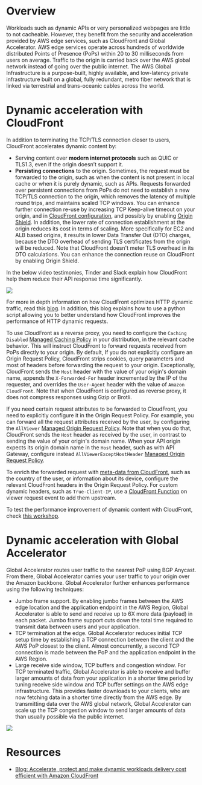 # Overview

Workloads such as dynamic APIs or very personalized webpages are little to not cacheable. However, they benefit from the security and acceleration provided by AWS edge services, such as CloudFront and Global Accelerator. AWS edge services operate across hundreds of worldwide distributed Points of Presence (PoPs) within 20 to 30 milliseconds from users on average. Traffic to the origin is carried back over the AWS global network instead of going over the public internet. The AWS Global Infrastructure is a purpose-built, highly available, and low-latency private infrastructure built on a global, fully redundant, metro fiber network that is linked via terrestrial and trans-oceanic cables across the world.

# Dynamic acceleration with CloudFront

In addition to terminating the TCP/TLS connection closer to users, CloudFront accelerates dynamic content by:

- Serving content over **modern internet protocols** such as QUIC or TLS1.3, even if the origin doesn’t support it.
- **Persisting connections** to the origin. Sometimes, the request must be forwarded to the origin, such as when the content is not present in local cache or when it is purely dynamic, such as APIs. Requests forwarded over persistent connections from PoPs do not need to establish a new TCP/TLS connection to the origin, which removes the latency of multiple round trips, and maintains scaled TCP windows. You can enhance further connection re-use by increasing TCP Keep-alive timeout on your origin, and in [CloudFront configuration](https://docs.aws.amazon.com/AmazonCloudFront/latest/DeveloperGuide/RequestAndResponseBehaviorCustomOrigin.html#request-custom-persistent-connections), and possibly by enabling [Origin Shield](https://docs.aws.amazon.com/AmazonCloudFront/latest/DeveloperGuide/origin-shield.html). In addition, the lower rate of connection establishment at the origin reduces its cost in terms of scaling. More specifically for EC2 and ALB based origins, it results in lower Data Transfer Out (DTO) charges, because the DTO overhead of sending TLS certificates from the origin will be reduced. Note that CloudFront doesn't meter TLS overhead in its DTO calculations. You can enhance the connection reuse on CloudFront by enabling Origin Shield.

In the below video testimonies, Tinder and Slack explain how CloudFront help them reduce their API response time significantly.

[![](https://img.youtube.com/vi/oVaTiRl9-v0/0.jpg)](https://www.youtube.com/watch?v=oVaTiRl9-v0)

For more in depth information on how CloudFront optimizes HTTP dynamic traffic, read this [blog](https://aws.amazon.com/blogs/networking-and-content-delivery/accelerate-protect-and-make-dynamic-workloads-delivery-cost-efficient-with-amazon-cloudfront/). In addition, this blog explains how to use a python script allowing you to better understand how CloudFront improves the performance of HTTP dynamic requests. 

To use CloudFront as a reverse proxy, you need to configure the `Caching Disabled` [Managed Caching Policy](https://docs.aws.amazon.com/AmazonCloudFront/latest/DeveloperGuide/using-managed-cache-policies.html#:~:text=Name%3A%20CachingDisabled) in your distribution, in the relevant cache behavior. This will instruct CloudFront to forward requests received from PoPs directly to your origin. By default, If you do not explicitly configure an Origin Request Policy, CloudFront strips cookies, query parameters and most of headers before forwarding the request to your origin. Exceptionally, CloudFront sends the `Host` header with the value of your origin's domain name, appends the `X-Forwarded-For` header incremented by the IP of the requester, and overrides the `User-Agent` header with the value of `Amazon CloudFront`. Note that when CloudFront is configured as reverse proxy, it does not compress responses using Gzip or Brotli.

If you need certain request attributes to be forwarded to CloudFront, you need to explicitly configure it in the Origin Request Policy. For example, you can forward all the request attributes received by the user, by configuring the `AllViewer` [Managed Origin Request Policy](https://docs.aws.amazon.com/AmazonCloudFront/latest/DeveloperGuide/using-managed-origin-request-policies.html#managed-origin-request-policies-list). Note that when you do that, CloudFront sends the `Host` header as received by the user, in contrast to sending the value of your origin's domain name. When your API origin expects its origin domain name in the `Host` header, such as with API Gateway, configure instead `AllViewerExceptHostHeader` [Managed Origin Request Policy](https://docs.aws.amazon.com/AmazonCloudFront/latest/DeveloperGuide/using-managed-origin-request-policies.html#managed-origin-request-policy-all-viewer-except-host-header).

To enrich the forwarded request with [meta-data from CloudFront](https://docs.aws.amazon.com/AmazonCloudFront/latest/DeveloperGuide/using-cloudfront-headers.html), such as the country of the user, or information about its device, configure the relevant CloudFront headers in the Origin Request Policy. For custom dynamic headers, such as `True-Client-IP`, use a [CloudFront Function](https://docs.aws.amazon.com/AmazonCloudFront/latest/DeveloperGuide/example-function-add-true-client-ip-header.html) on viewer request event to add them upstream.

To test the performance improvement of dynamic content with CloudFront, check [this workshop](https://catalog.us-east-1.prod.workshops.aws/workshops/84e87f63-1dfc-4935-8e25-59cf02bea425/en-US/cloudfront-foundation-i/performance).

# Dynamic acceleration with Global Accelerator

Global Accelerator routes user traffic to the nearest PoP using BGP Anycast. From there, Global Accelerator carries your user traffic to your origin over the Amazon backbone. Global Accelerator further enhances performance using the following techniques:

- Jumbo frame support. By enabling jumbo frames between the AWS edge location and the application endpoint in the AWS Region, Global Accelerator is able to send and receive up to 6X more data (payload) in each packet. Jumbo frame support cuts down the total time required to transmit data between users and your application.
- TCP termination at the edge. Global Accelerator reduces initial TCP setup time by establishing a TCP connection between the client and the AWS PoP closest to the client. Almost concurrently, a second TCP connection is made between the PoP and the application endpoint in the AWS Region.
- Large receive side window, TCP buffers and congestion window. For TCP terminated traffic, Global Accelerator is able to receive and buffer larger amounts of data from your application in a shorter time period by tuning receive side window and TCP buffer settings on the AWS edge infrastructure. This provides faster downloads to your clients, who are now fetching data in a shorter time directly from the AWS edge. By transmitting data over the AWS global network, Global Accelerator can scale up the TCP congestion window to send larger amounts of data than usually possible via the public internet.

[![](https://img.youtube.com/vi/s5sjsdDC0Lg/0.jpg)](https://www.youtube.com/watch?v=s5sjsdDC0Lg)

# Resources

* [Blog: Accelerate, protect and make dynamic workloads delivery cost efficient with Amazon CloudFront](https://aws.amazon.com/blogs/networking-and-content-delivery/accelerate-protect-and-make-dynamic-workloads-delivery-cost-efficient-with-amazon-cloudfront/)

